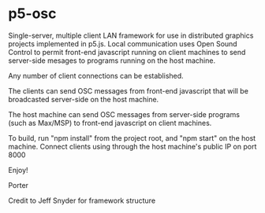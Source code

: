 # p5-osc

Single-server, multiple client LAN framework for use in distributed graphics projects implemented in p5.js. Local 
communication uses Open Sound Control to permit front-end javascript running on client machines to send server-side mesages 
to programs running on the host machine.

Any number of client connections can be established.

The clients can send OSC messages from front-end javascript that will be broadcasted server-side on the host machine.

The host machine can send OSC messages from server-side programs (such as Max/MSP) to front-end javascript on client machines.

To build, run "npm install" from the project root, and "npm start" on the host machine. Connect clients using through the 
host machine's public IP on port 8000

Enjoy!

Porter

Credit to Jeff Snyder for framework structure
